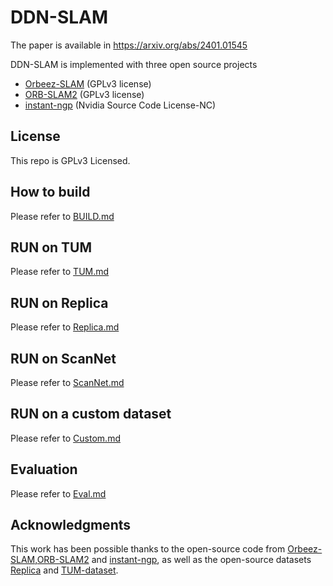 # DDN-SLAM

The paper is available in https://arxiv.org/abs/2401.01545
<!-- - [Video](https://www.youtube.com/watch?v=XVrVLun0ckk&ab_channel=%E9%8D%BE%E8%B5%B7%E9%B3%B4) 

More details can be found in my master thesis (Main content is written in English).
- [offical link (require registration to download)](https://etds.ncl.edu.tw/cgi-bin/gs32/gsweb.cgi/ccd=ldn10D/record?r1=1&h1=0)
- [pdf](https://drive.google.com/file/d/1WYjB8JAu0lATqvtImMTieT8PcewzS5CM/view)
-->

DDN-SLAM is implemented with three open source projects

- [Orbeez-SLAM](https://github.com/MarvinChung/Orbeez-SLAM) (GPLv3 license)
- [ORB-SLAM2](https://github.com/raulmur/ORB_SLAM2) (GPLv3 license)
- [instant-ngp](https://github.com/NVlabs/instant-ngp) (Nvidia Source Code License-NC)

## License
This repo is GPLv3 Licensed. <!-- It reimplements parts of ORB-SLAM2. Our changes to instant-NGP (Nvidia License) are released in [our fork of instant-ngp](https://github.com/MarvinChung/instant-ngp-kf/tree/8344e4e63af70b0a792ff83bfdeb4c67b477681e) and added here as a thirdparty dependency using git submodules. Several evaluation files in `scripts` are BSD License. -->

## How to build
Please refer to [BUILD.md](https://github.com/MarvinChung/Orbeez-SLAM/BUILD.md)
 
## RUN on TUM
Please refer to [TUM.md](https://github.com/MarvinChung/Orbeez-SLAM/TUM.md)

## RUN on Replica
Please refer to [Replica.md](https://github.com/MarvinChung/Orbeez-SLAM/Replica.md)

## RUN on ScanNet
Please refer to [ScanNet.md](https://github.com/MarvinChung/Orbeez-SLAM/ScanNet.md)

## RUN on a custom dataset
Please refer to [Custom.md](https://github.com/MarvinChung/Orbeez-SLAM/Custom.md)

## Evaluation
Please refer to [Eval.md](https://github.com/MarvinChung/Orbeez-SLAM/Eval.md)

## Acknowledgments
This work has been possible thanks to the open-source code from [Orbeez-SLAM](https://github.com/MarvinChung/Orbeez-SLAM),[ORB-SLAM2](https://github.com/raulmur/ORB_SLAM2) and [instant-ngp](https://github.com/NVlabs/instant-ngp), as well as the open-source datasets [Replica](https://github.com/facebookresearch/Replica-Dataset) and [TUM-dataset](https://vision.in.tum.de/data/datasets/rgbd-dataset/download).
